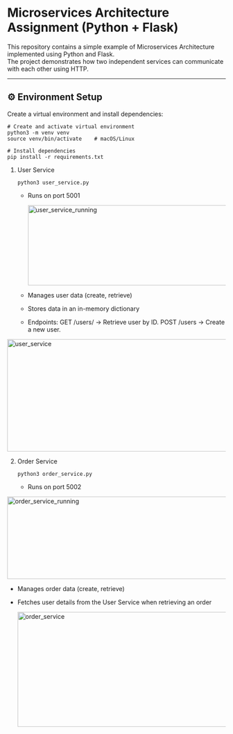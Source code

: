 # Microservices Architecture Assignment (Python + Flask)

This repository contains a simple example of Microservices Architecture implemented using Python and Flask.  
The project demonstrates how two independent services can communicate with each other using HTTP.



---

## ⚙️ Environment Setup

Create a virtual environment and install dependencies:

```
# Create and activate virtual environment
python3 -m venv venv
source venv/bin/activate    # macOS/Linux

# Install dependencies
pip install -r requirements.txt
```

1. User Service
   ```
   python3 user_service.py
   ```
   
   - Runs on port 5001
     
     <img width="989" height="185" alt="user_service_running" src="https://github.com/user-attachments/assets/f10666ad-7664-4eb8-bba7-7490dfd47687" />

   - Manages user data (create, retrieve)  
   - Stores data in an in-memory dictionary
   - Endpoints:
      GET /users/<id> → Retrieve user by ID.
      POST /users → Create a new user.


<img width="994" height="259" alt="user_service" src="https://github.com/user-attachments/assets/7947bc53-ea85-4a6b-a05d-00a35e624392" />

2. Order Service
   ```
   python3 order_service.py
   ```
   
   - Runs on port 5002
     
  <img width="993" height="190" alt="order_service_running" src="https://github.com/user-attachments/assets/8f0355cf-663a-4841-9083-7db49e6a3041" />
  
   - Manages order data (create, retrieve)  
   - Fetches user details from the User Service when retrieving an order
  
     <img width="989" height="265" alt="order_service" src="https://github.com/user-attachments/assets/c26fb25d-e016-416c-8df9-96a174ddd55d" />






